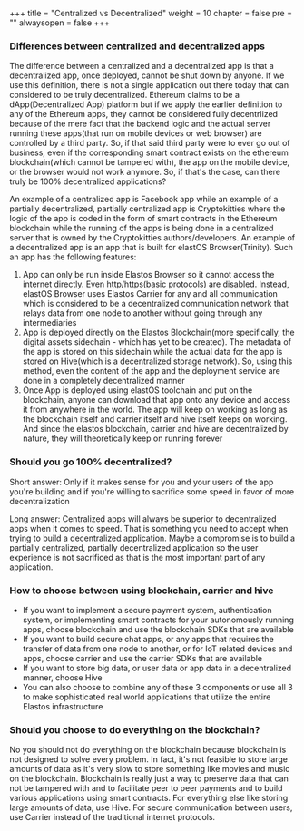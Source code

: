 +++
title = "Centralized vs Decentralized"
weight = 10
chapter = false
pre = ""
alwaysopen = false
+++

### Differences between centralized and decentralized apps
The difference between a centralized and a decentralized app is that a decentralized app, once deployed, cannot be shut down by anyone. If we use this definition, there is not a single application out there today that can considered to be truly decentralized. Ethereum claims to be a dApp(Decentralized App) platform but if we apply the earlier definition to any of the Ethereum apps, they cannot be considered fully decentrlized because of the mere fact that the backend logic and the actual server running these apps(that run on mobile devices or web browser) are controlled by a third party. So, if that said third party were to ever go out of business, even if the corresponding smart contract exists on the ethereum blockchain(which cannot be tampered with), the app on the mobile device, or the browser would not work anymore. So, if that's the case, can there truly be 100% decentralized applications? 

An example of a centralized app is Facebook app while an example of a partially decentralized, partially centralized app is Cryptokitties where the logic of the app is coded in the form of smart contracts in the Ethereum blockchain while the running of the apps is being done in a centralized server that is owned by the Cryptokitties authors/developers. An example of a decentralized app is an app that is built for elastOS Browser(Trinity). Such an app has the following features:
1) App can only be run inside Elastos Browser so it cannot access the internet directly. Even http/https(basic protocols) are disabled. Instead, elastOS Browser uses Elastos Carrier for any and all communication which is considered to be a decentralized communication network that relays data from one node to another without going through any intermediaries
2) App is deployed directly on the Elastos Blockchain(more specifically, the digital assets sidechain - which has yet to be created). The metadata of the app is stored on this sidechain while the actual data for the app is stored on Hive(which is a decentralized storage network). So, using this method, even the content of the app and the deployment service are done in a completely decentralized manner
3) Once App is deployed using elastOS toolchain and put on the blockchain, anyone can download that app onto any device and access it from anywhere in the world. The app will keep on working as long as the blockchain itself and carrier itself and hive itself keeps on working. And since the elastos blockchain, carrier and hive are decentralized by nature, they will theoretically keep on running forever

### Should you go 100% decentralized?
Short answer: Only if it makes sense for you and your users of the app you're building and if you're willing to sacrifice some speed in favor of more decentralization

Long answer: Centralized apps will always be superior to decentralized apps when it comes to speed. That is something you need to accept when trying to build a decentralized application. Maybe a compromise is to build a partially centralized, partially decentralized application so the user experience is not sacrificed as that is the most important part of any application. 

### How to choose between using blockchain, carrier and hive
- If you want to implement a secure payment system, authentication system, or implementing smart contracts for your autonomously running apps, choose blockchain and use the blockchain SDKs that are available
- If you want to build secure chat apps, or any apps that requires the transfer of data from one node to another, or for IoT related devices and apps, choose carrier and use the carrier SDKs that are available
- If you want to store big data, or user data or app data in a decentralized manner, choose Hive
- You can also choose to combine any of these 3 components or use all 3 to make sophisticated real world applications that utilize the entire Elastos infrastructure

### Should you choose to do everything on the blockchain?
No you should not do everything on the blockchain because blockchain is not designed to solve every problem. In fact, it's not feasible to store large amounts of data as it's very slow to store something like movies and music on the blockchain. Blockchain is really just a way to preserve data that can not be tampered with and to facilitate peer to peer payments and to build various applications using smart contracts. For everything else like storing large amounts of data, use Hive. For secure communication between users, use Carrier instead of the traditional internet protocols. 
